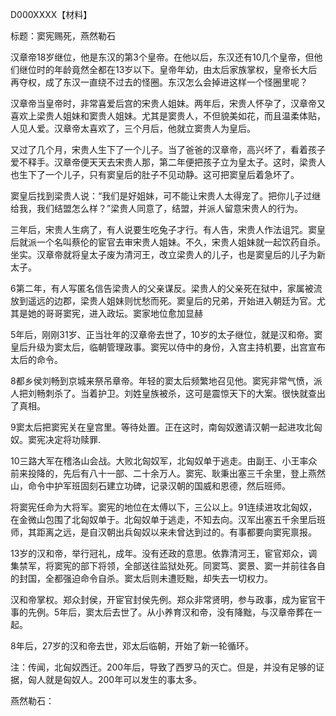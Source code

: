 D000XXXX【材料】

标题：窦宪赐死，燕然勒石

汉章帝18岁继位，他是东汉的第3个皇帝。在他以后，东汉还有10几个皇帝，但他们继位时的年龄竟然全都在13岁以下。皇帝年幼，由太后家族掌权，皇帝长大后再夺权，成了东汉一直绕不过去的怪圈。东汉怎么会掉进这样一个怪圈里呢？

汉章帝当皇帝时，非常喜爱后宫的宋贵人姐妹。两年后，宋贵人怀孕了，汉章帝又喜欢上梁贵人姐妹和窦贵人姐妹。尤其是窦贵人，不但貌美如花，而且温柔体贴，人见人爱。汉章帝太喜欢了，三个月后，他就立窦贵人为皇后。

又过了几个月，宋贵人生下了一个儿子。当了爸爸的汉章帝，高兴坏了，看着孩子爱不释手。汉章帝便天天去宋贵人那，第二年便把孩子立为皇太子。这时，梁贵人也生下了一个儿子，只有窦皇后的肚子不见动静。这可把窦皇后着急坏了。

窦皇后找到梁贵人说：“我们是好姐妹，可不能让宋贵人太得宠了。把你儿子过继给我，我们结盟怎么样？”梁贵人同意了，结盟，并派人留意宋贵人的行为。

三年后，宋贵人生病了，有人说要生吃兔子才行。有人告，宋贵人作法诅咒。窦皇后就派一个名叫蔡伦的宦官去审宋贵人姐妹。不久，宋贵人姐妹就一起饮药自杀。坐实。汉章帝就将皇太子废为清河王，改立梁贵人的儿子，也是窦皇后的儿子为新太子。

6第二年，有人写匿名信告梁贵人的父亲谋反。梁贵人的父亲死在狱中，家属被流放到遥远的边郡，梁贵人姐妹则忧愁而死。窦皇后的兄弟，开始进入朝廷为官。尤其是她的哥哥窦宪，进入政坛。窦家地位愈加显赫

5年后，刚刚31岁、正当壮年的汉章帝去世了，10岁的太子继位，就是汉和帝。窦皇后升级为窦太后，临朝管理政事。窦宪以侍中的身份，入宫主持机要，出宫宣布太后的命令。

8都乡侯刘畅到京城来祭吊章帝。年轻的窦太后频繁地召见他。窦宪非常气愤，派人把刘畅刺杀了。当着护卫。刘姓皇族被杀，这可是震惊天下的大案。很快就查出了真相。

9窦太后把窦宪关在皇宫里。等待处置。正在这时，南匈奴邀请汉朝一起进攻北匈奴。窦宪决定将功赎罪.

10三路大军在稽洛山会战。大败北匈奴军，北匈奴单于逃走。由副王、小王率众前来投降的，先后有八十一部、二十余万人。窦宪、耿秉出塞三千余里，登上燕然山，命令中护军班固刻石建立功碑，记录汉朝的国威和恩德，然后班师。

将窦宪任命为大将军。窦宪的地位在太傅以下，三公以上。91连续进攻北匈奴，在金微山包围了北匈奴单于。北匈奴单于逃走，不知去向。汉军出塞五千余里后班师，其距离之远，是自汉朝出兵匈奴以来未曾达到过的。有事都要向窦宪禀报。

13岁的汉和帝，举行冠礼，成年。没有还政的意思。依靠清河王，宦官郑众，调集禁军，将窦宪的部下将领，全部送往监狱处死。同窦笃、窦景、窦一并前往各自的封国，全都强迫命令自杀。窦太后则未遭贬黜，却失去一切权力。

汉和帝掌权。郑众封侯，开宦官封侯先例。郑众非常贤明，参与政事，成为宦官干事的先例。5年后，窦太后去世了。从小养育汉和帝，没有降黜，与汉章帝葬在一起。

8年后，27岁的汉和帝去世，邓太后临朝，开始了新一轮循环。



注：传闻，北匈奴西迁。200年后，导致了西罗马的灭亡。但是，并没有足够的证据，匈人就是匈奴人。200年可以发生的事太多。

燕然勒石：


